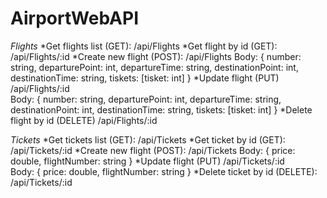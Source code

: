 # AirportWebAPI
_Flights_
*Get flights list (GET): /api/Flights
*Get flight by id (GET): /api/Flights/:id
*Create new flight (POST): /api/Flights
                           Body: {
                                  number: string,
                                  departurePoint: int,
                                  departureTime: string,
                                  destinationPoint: int,
                                  destinationTime: string,
                                  tiskets: [tisket: int]
                                 }
*Update flight (PUT) /api/Flights/:id    
                            Body: {
                                  number: string,
                                  departurePoint: int,
                                  departureTime: string,
                                  destinationPoint: int,
                                  destinationTime: string,
                                  tiskets: [tisket: int]
                                 }
*Delete flight by id (DELETE) /api/Flights/:id

                                 
_Tickets_
*Get tickets list (GET): /api/Tickets
*Get ticket by id (GET): /api/Tickets/:id
*Create new flight (POST): /api/Tickets
                           Body: {
                                  price: double,
                                  flightNumber: string
                                 }
*Update flight (PUT) /api/Tickets/:id    
                            Body: {
                                  price: double,
                                  flightNumber: string
                                 }
*Delete ticket by id (DELETE): /api/Tickets/:id                                 
